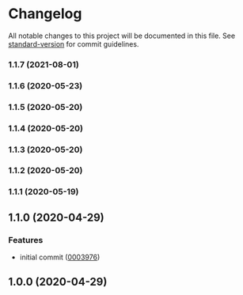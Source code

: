 # Changelog

All notable changes to this project will be documented in this file. See [standard-version](https://github.com/conventional-changelog/standard-version) for commit guidelines.

### 1.1.7 (2021-08-01)

### 1.1.6 (2020-05-23)

### 1.1.5 (2020-05-20)

### 1.1.4 (2020-05-20)

### 1.1.3 (2020-05-20)

### 1.1.2 (2020-05-20)

### 1.1.1 (2020-05-19)

## 1.1.0 (2020-04-29)


### Features

* initial commit ([0003976](https://github.com/nickheal/react-use-poll/commit/00039763a939c9c7877c8bac588d82e0ee295cde))

## 1.0.0 (2020-04-29)
